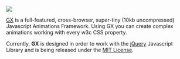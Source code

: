 [![](http://gx.riccardodegni.net/images/gx_logo_2.gif)](http://gx.riccardodegni.net/)

[GX](http://gx.riccardodegni.net/) is a full-featured, cross-browser, super-tiny (10kb uncompressed) Javascript Animations Framework. Using GX you can create complex animations working with every w3c CSS property.

Currently, **GX** is designed in order to work with the [jQuery](http://jquery.com/) Javascript Library and is being released under the [MIT License](http://www.opensource.org/licenses/mit-license.php).